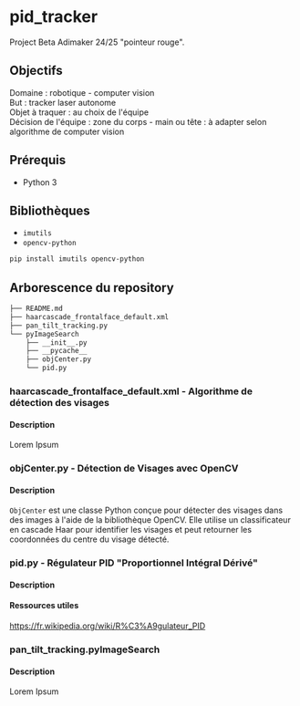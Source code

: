 # pid_tracker
Project Beta Adimaker 24/25 "pointeur rouge".

## Objectifs
Domaine : robotique - computer vision\
But : tracker laser autonome\
Objet à traquer : au choix de l'équipe\
Décision de l'équipe : zone du corps - main ou tête : à adapter selon algorithme
de computer vision

## Prérequis
- Python 3

## Bibliothèques
- `imutils`
- `opencv-python`
 
```bash
pip install imutils opencv-python
```

## Arborescence du repository
```bash
├── README.md
├── haarcascade_frontalface_default.xml
├── pan_tilt_tracking.py
└── pyImageSearch
    ├── __init__.py
    ├── __pycache__
    ├── objCenter.py
    └── pid.py
```
### haarcascade_frontalface_default.xml - Algorithme de détection des visages

#### Description
Lorem Ipsum

### objCenter.py - Détection de Visages avec OpenCV

#### Description
`ObjCenter` est une classe Python conçue pour détecter des visages dans des images à l'aide de la bibliothèque OpenCV. Elle utilise un classificateur en cascade Haar pour identifier les visages et peut retourner les coordonnées du centre du visage détecté.

### pid.py - Régulateur PID "Proportionnel Intégral Dérivé"

#### Description

#### Ressources utiles
https://fr.wikipedia.org/wiki/R%C3%A9gulateur_PID

### pan_tilt_tracking.pyImageSearch

#### Description
Lorem Ipsum
